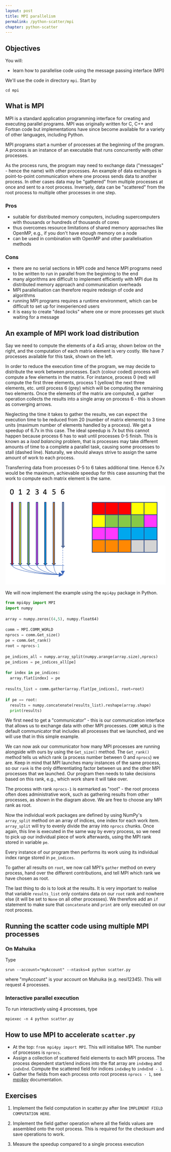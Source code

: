 ```yaml
---
layout: post
title: MPI parallelism
permalink: /python-scatter/mpi
chapter: python-scatter
---
```



## Objectives

You will:

* learn how to parallelise code using the message passing interface (MPI)

We'll use the code in directory `mpi`. Start by
```
cd mpi
```

## What is MPI

MPI is a standard application programming interface for creating and executing parallel programs. MPI was originally written for C, C++ and Fortran code but implementations have since become available for a variety of other languages, including Python.

MPI programs start a number of processes at the beginning of the program. A process is an instance of an executable that runs concurrently with other processes.

As the process runs, the program may need to exchange data ("messages" - hence the name) with other processes. An example of data exchanges is point-to-point communication where one process sends data to another process. In other cases data may be "gathered" from multiple processes at once and sent to a root process. Inversely, data can be "scattered" from the root process to multiple other processes in one step.

### Pros

 * suitable for distributed memory computers, including supercomputers with thousands or hundreds of thousands of cores
 * thus overcomes resource limitations of shared memory approaches like OpenMP, e.g., if you don't have enough memory on a node
 * can be used in combination with OpenMP and other parallelisation methods

### Cons

 * there are no serial sections in MPI code and hence MPI programs need to be written to run in parallel from the beginning to the end
 * many algorithms are difficult to implement efficiently with MPI due its distributed memory approach and communication overheads
 * MPI parallelisation can therefore require redesign of code and algorithms
 * running MPI programs requires a runtime environment, which can be difficult to set up for inexperienced users
 * it is easy to create "dead locks" where one or more processes get stuck waiting for a message

## An example of MPI work load distribution

Say we need to compute the elements of a 4x5 array, shown below on the right, and the computation of each matrix element is very costly. We have 7 processes available for this task, shown on the left. 

In order to reduce the execution time of the program, we may decide to distribute the work between processes. Each (colour coded) process will compute a few elements in the matrix. For instance, process 0 (red) will compute the first three elements, process 1 (yellow) the next three elements, etc. until process 6 (grey) which will be computing the remaining two elements. Once the elements of the matrix are computed, a gather operation collects the results into a single array on process 6 - this is shown as converging arrows.

Neglecting the time it takes to gather the results, we can expect the execution time to be reduced from 20 (number of matrix elements) to 3 time units (maximum number of elements handled by a process). We get a speedup of 6.7x in this case. The ideal speedup is 7x but this cannot happen because process 6 has to wait until processes 0-5 finish. This is known as a *load balancing* problem, that is processes may take different amounts of time to a complete a parallel task, causing some processes to stall (dashed line). Naturally, we should always strive to assign the same amount of work to each process.   

Transferring data from processes 0-5 to 6 takes additional time. Hence 6.7x would be the maximum, achievable speedup for this case assuming that the work to compute each matrix element is the same.


[![example-mpi-gather](images/example-mpi-gather.png)](images/example-mpi-gather.png)

We will now implement the example using the `mpi4py` package in Python.

```python
from mpi4py import MPI
import numpy

array = numpy.zeros((4,5), numpy.float64)

comm = MPI.COMM_WORLD
nprocs = comm.Get_size()
pe = comm.Get_rank()
root = nprocs-1

pe_indices_all = numpy.array_split(numpy.arange(array.size),nprocs)
pe_indices = pe_indices_all[pe]

for index in pe_indices:
  array.flat[index] = pe

results_list = comm.gather(array.flat[pe_indices], root=root)

if pe == root:
  results = numpy.concatenate(results_list).reshape(array.shape)
  print(results)
```

We first need to get a "communicator" - this is our communication interface that allows us to exchange data with other MPI processes. `COMM_WORLD` is the default communicator that includes all processes that we launched, and we will use that in this simple example.

We can now ask our communicator how many MPI processes are running alongside with ours by using the `Get_size()` method. The `Get_rank()` method tells us which rank (a process number between 0 and `nprocs`) we are. Keep in mind that MPI launches many instances of the same process, so our `rank` is the only differentiating factor between us and the other MPI processes that we launched. Our program then needs to take decisions based on this rank, e.g., which work share it will take over.

The process with rank `nprocs-1` is earmarked as "root" - the root process often does administrative work, such as gathering results from other processes, as shown in the diagram above. We are free to choose any MPI rank as root.

Now the individual work packages are defined by using NumPy's `array_split` method on an array of indices, one index for each work item. `array_split` will try to evenly divide the array into `nprocs` chunks. Once again, this line is executed in the same way by every process, so we need to pick up our individual piece of work afterwards, using the MPI rank stored in variable `pe`.

Every instance of our program then performs its work using its individual index range stored in `pe_indices`.

To gather all results on `root`, we now call MPI's `gather` method on every process, hand over the different contributions, and tell MPI which rank we have chosen as root.

The last thing to do is to look at the results. It is very important to realise that variable `results_list` only contains data on our `root` rank and nowhere else (it will be set to `None` on all other processes). We therefore add an `if` statement to make sure that `concatenate` and `print` are only executed on our root process.

## Running the scatter code using multiple MPI processes


### On Mahuika

Type
```
srun --account="myAccount" --ntasks=4 python scatter.py
```
where "myAccount" is your account on Mahuika (e.g. nesi12345). This will request 4 processes.  

### Interactive parallel execution 

To run interactively using 4 processes, type
```
mpiexec -n 4 python scatter.py
```

## How to use MPI to accelerate `scatter.py`

 * At the top: `from mpi4py import MPI`. This will initialise MPI. The number of processes is `nprocs`.
 * Assign a collection of scattered field elements to each MPI process. The process dependent start/end indices into the flat array are `indxBeg` and `indxEnd`. Compute the scattered field for indices `indxBeg` to `indxEnd - 1`.
 * Gather the fields from each process onto root process `nprocs - 1`, see [mpi4py](https://info.gwdg.de/~ceulig/docs-dev/doku.php?id=en:services:application_services:high_performance_computing:mpi4py) documentation.

## Exercises

 1. Implement the field computation in scatter.py after line `IMPLEMENT FIELD COMPUTATION HERE`.

 2. Implement the field gather operation where all the fields values are assembled onto the root process. This is required for the checksum and save operations to work.

 3. Measure the speedup compared to a single process execution
